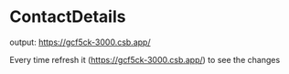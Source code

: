 # ContactDetails
output:
https://gcf5ck-3000.csb.app/

Every time refresh it (https://gcf5ck-3000.csb.app/) to see the changes
